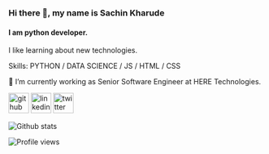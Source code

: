### Hi there 👋, my name is Sachin Kharude
#### I am python developer.
I like learning about new technologies.

Skills: PYTHON / DATA SCIENCE / JS / HTML / CSS

🌱 I’m currently working as Senior Software Engineer at HERE Technologies.


[<img src='https://cdn.jsdelivr.net/npm/simple-icons@3.0.1/icons/github.svg' alt='github' height='40'>](https://github.com/sackh)  [<img src='https://cdn.jsdelivr.net/npm/simple-icons@3.0.1/icons/linkedin.svg' alt='linkedin' height='40'>](https://www.linkedin.com/in/https://www.linkedin.com/in/sachinkharude//)  [<img src='https://cdn.jsdelivr.net/npm/simple-icons@3.0.1/icons/twitter.svg' alt='twitter' height='40'>](https://twitter.com/https://twitter.com/sachkh)  

![Github stats](https://github-readme-stats.vercel.app/api?username=sackh&show_icons=true)

![Profile views](https://gpvc.arturio.dev/sackh)  
